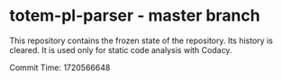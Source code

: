 # totem-pl-parser - master branch

This repository contains the frozen state of the repository.
Its history is cleared. It is used only for static code
analysis with Codacy.

Commit Time: 1720566648
